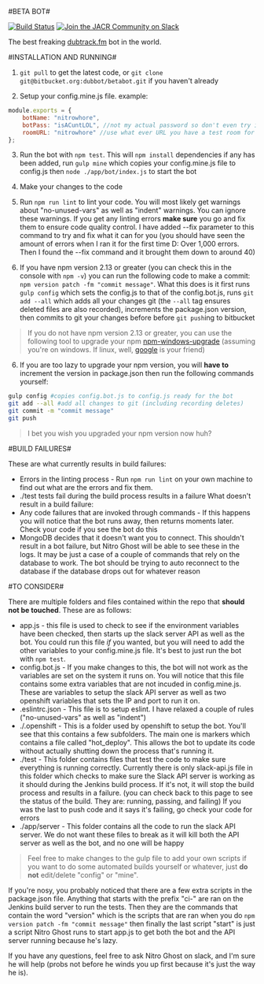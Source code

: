 #BETA BOT#

[![Build Status](https://jenkins-nitroghost.rhcloud.com/buildStatus/icon?job=betabot-build)](https://jenkins-nitroghost.rhcloud.com/job/betabot-build/)
[![Join the JACR Community on Slack](https://betabot-nitroghost.rhcloud.com/badge.svg)](http://justachillroom.slack.com)

The best freaking [dubtrack.fm](https://dubtrack.fm) bot in the world.

#INSTALLATION AND RUNNING#

1) `git pull` to get the latest code, or `git clone git@bitbucket.org:dubbot/betabot.git` if you haven't already

2) Setup your config.mine.js file. example:
```js
module.exports = {
	botName: "nitrowhore",
	botPass: "isACuntLOL", //not my actual password so don't even try it :P
	roomURL: "nitrowhore" //use what ever URL you have a test room for (the part after /join/ on dubtrack)
};
```
3) Run the bot with `npm test`. This will `npm install` dependencies if any has been added, run `gulp mine` which copies your config.mine.js file to config.js then `node ./app/bot/index.js` to start the bot

4) Make your changes to the code

5) Run `npm run lint` to lint your code. You will most likely get warnings about "no-unused-vars" as well as "indent" warnings. You can ignore these warnings. If you get any linting errors **make sure** you go and fix them to ensure code quality control. I have added --fix parameter to this command to try and fix what it can for you (you should have seen the amount of errors when I ran it for the first time D: Over 1,000 errors. Then I found the --fix command and it brought them down to around 40)

6) If you have npm version 2.13 or greater (you can check this in the console with `npm -v`) you can run the following code to make a commit: `npm version patch -fm "commit message"`. What this does is it first runs `gulp config` which sets the config.js to that of the config.bot.js, runs `git add --all` which adds all your changes git (the `--all` tag ensures deleted files are also recorded), increments the package.json version, then commits to git your changes before before `git push`ing to bitbucket

>If you do not have npm version 2.13 or greater, you can use the following tool to upgrade your npm [npm-windows-upgrade](https://github.com/felixrieseberg/npm-windows-upgrade) (assuming you're on windows. If linux, well, [google](https://google.com) is your friend)

6) If you are too lazy to upgrade your npm version, you will **have to** increment the version in package.json then run the following commands yourself:
```bash
gulp config #copies config.bot.js to config.js ready for the bot
git add --all #add all changes to git (including recording deletes)
git commit -m "commit message"
git push
```
>I bet you wish you upgraded your npm version now huh?

#BUILD FAILURES#

These are what currently results in build failures:

* Errors in the linting process - Run `npm run lint` on your own machine to find out what are the errors and fix them.
* ./test tests fail during the build process results in a failure
What doesn't result in a build failure:
* Any code failures that are invoked through commands - If this happens you will notice that the bot runs away, then returns moments later. Check your code if you see the bot do this
* MongoDB decides that it doesn't want you to connect. This shouldn't result in a bot failure, but Nitro Ghost will be able to see these in the logs. It may be just a case of a couple of commands that rely on the database to work. The bot should be trying to auto reconnect to the database if the database drops out for whatever reason

#TO CONSIDER#

There are multiple folders and files contained within the repo that **should not be touched**. These are as follows:

* app.js - this file is used to check to see if the environment variables have been checked, then starts up the slack server API as well as the bot. You could run this file *if* you wanted, but you will need to add the other variables to your config.mine.js file. It's best to just run the bot with `npm test`.
* config.bot.js - If you make changes to this, the bot will not work as the variables are set on the system it runs on. You will notice that this file contains some extra variables that are not incuded in config.mine.js. These are variables to setup the slack API server as well as two openshift variables that sets the IP and port to run it on.
* .eslintrc.json - This file is to setup eslint. I have relaxed a couple of rules ("no-unused-vars" as well as "indent") 
* ./.openshift - This is a folder used by openshift to setup the bot. You'll see that this contains a few subfolders. The main one is markers which contains a file called "hot_deploy". This allows the bot to update its code without actually shutting down the process that's running it.
* ./test - This folder contains files that test the code to make sure everything is running correctly. Currently there is only slack-api.js file in this folder which checks to make sure the Slack API server is working as it should during the Jenkins build process. If it's not, it will stop the build process and results in a failure. (you can check back to this page to see the status of the build. They are: running, passing, and failing) If you was the last to push code and it says it's failing, go check your code for errors
* ./app/server - This folder contains all the code to run the slack API server. We do not want these files to break as it will kill both the API server as well as the bot, and no one will be happy

>Feel free to make changes to the gulp file to add your own scripts if you want to do some automated builds yourself or whatever, just **do not** edit/delete "config" or "mine".

If you're nosy, you probably noticed that there are a few extra scripts in the package.json file. Anything that starts with the prefix "ci-" are ran on the Jenkins build server to run the tests. Then they are the commands that contain the word "version" which is the scripts that are ran when you do `npm version patch -fm "commit message"` then finally the last script "start" is just a script Nitro Ghost runs to start app.js to get both the bot and the API server running because he's lazy.

If you have any questions, feel free to ask Nitro Ghost on slack, and I'm sure he will help (probs not before he winds you up first because it's just the way he is).